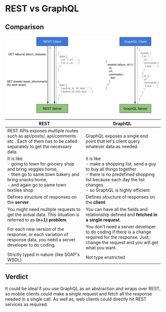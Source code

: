 # REST vs GraphQL

## Comparison

<img src="attachments/387177950/387177257.png" width="800"/><br/>

|REST|GraphQL|
|-----|------|
|REST APIs exposes multiple routes such as api/posts/, api/comments etc . Each of them has to be called separately to get the necessary data.| GraphQL exposes a single end point that let's client query whatever data as needed.|
|It is like <br/> - going to town for grocery shop and bring veggies home, <br/> - then go to same town bakery and bring snacks home, <br/> - and again go to same town textiles shop | it is like <br/> - make a shopping list, send a guy to buy all things together <br/> - there is no predefined shopping list because each day the list changes <br/> - so GraphQL is highly efficient|
|Defines structure of responses on the **server**|Defines structure of responses on the **client**|
|You might need multiple requests to get the actual data. This situation is referred to as **(n+1) problem**. |You can have all the fields and relationship defined and **fetched in a single request**.|
|For each new version of the response, or each variation of response data, you need a server developer to do coding.|You don't need a server developer to do coding if there is a change required for the response. Just, change the request and you will get what you want.|
|Strictly typed in nature (like SOAP's WSDL)|Not type enstricted|

## Verdict

It could be ideal if you use GraphQL as an abstraction and wraps over REST, so mobile clients could make a single request and fetch all the response needed in a single call. As well as, web clients could directly hit REST services as required.
